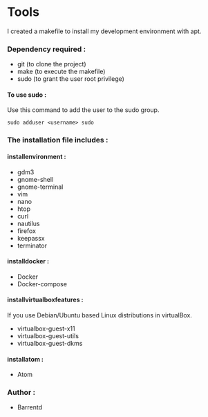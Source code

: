 # Tools
I created a makefile to install my development environment with apt.

### Dependency required :

- git (to clone the project)
- make (to execute the makefile)
- sudo (to grant the user root privilege)

#### To use sudo :

Use this command to add the user to the sudo group.

```console
sudo adduser <username> sudo
```

### The installation file includes :

#### installenvironment :
- gdm3
- gnome-shell
- gnome-terminal
- vim
- nano
- htop
- curl
- nautilus
- firefox
- keepassx
- terminator

#### installdocker :
- Docker
- Docker-compose

#### installvirtualboxfeatures :
If you use Debian/Ubuntu based Linux distributions in virtualBox.
- virtualbox-guest-x11 
- virtualbox-guest-utils 
- virtualbox-guest-dkms

#### installatom :
- Atom

### Author :
- Barrentd
